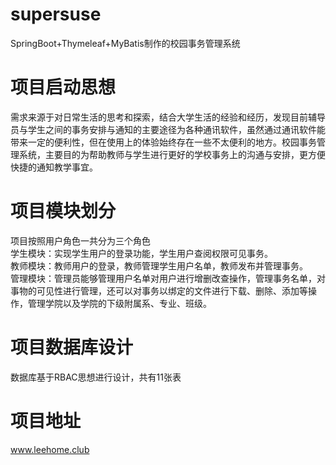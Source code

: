 # supersuse
SpringBoot+Thymeleaf+MyBatis制作的校园事务管理系统
# 项目启动思想
需求来源于对日常生活的思考和探索，结合大学生活的经验和经历，发现目前辅导员与学生之间的事务安排与通知的主要途径为各种通讯软件，虽然通过通讯软件能带来一定的便利性，但在使用上的体验始终存在一些不太便利的地方。校园事务管理系统，主要目的为帮助教师与学生进行更好的学校事务上的沟通与安排，更方便快捷的通知教学事宜。
# 项目模块划分
项目按照用户角色一共分为三个角色  
学生模块：实现学生用户的登录功能，学生用户查阅权限可见事务。  
教师模块：教师用户的登录，教师管理学生用户名单，教师发布并管理事务。  
管理模块：管理员能够管理用户名单对用户进行增删改查操作，管理事务名单，对事物的可见性进行管理，还可以对事务以绑定的文件进行下载、删除、添加等操作，管理学院以及学院的下级附属系、专业、班级。
# 项目数据库设计
数据库基于RBAC思想进行设计，共有11张表

# 项目地址
www.leehome.club
